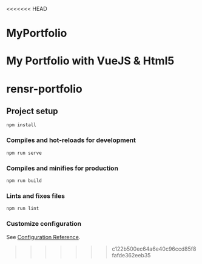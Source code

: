 <<<<<<< HEAD
# MyPortfolio
My Portfolio with VueJS &amp; Html5
=======
# rensr-portfolio

## Project setup
```
npm install
```

### Compiles and hot-reloads for development
```
npm run serve
```

### Compiles and minifies for production
```
npm run build
```

### Lints and fixes files
```
npm run lint
```

### Customize configuration
See [Configuration Reference](https://cli.vuejs.org/config/).
>>>>>>> c122b500ec64a6e40c96ccd85f8fafde362eeb35
